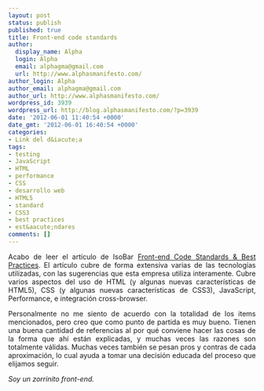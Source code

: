 ```yaml
---
layout: post
status: publish
published: true
title: Front-end code standards
author:
  display_name: Alpha
  login: Alpha
  email: alphagma@gmail.com
  url: http://www.alphasmanifesto.com/
author_login: Alpha
author_email: alphagma@gmail.com
author_url: http://www.alphasmanifesto.com/
wordpress_id: 3939
wordpress_url: http://blog.alphasmanifesto.com/?p=3939
date: '2012-06-01 11:40:54 +0000'
date_gmt: '2012-06-01 16:40:54 +0000'
categories:
- Link del d&iacute;a
tags:
- testing
- JavaScript
- HTML
- performance
- CSS
- desarrollo web
- HTML5
- standard
- CSS3
- best practices
- est&aacute;ndares
comments: []
---
```

<p style="text-align: justify;">Acabo de leer el art&iacute;culo de IsoBar <a href="http://na.isobar.com/standards/">Front-end Code Standards &amp; Best Practices</a>. El art&iacute;culo cubre de forma extensiva varias de las tecnolog&iacute;as utilizadas, con las sugerencias que esta empresa utiliza interamente. Cubre varios aspectos del uso de HTML (y algunas nuevas caracter&iacute;sticas de HTML5), CSS (y algunas nuevas caracter&iacute;sticas de CSS3), JavaScript, Performance, e integraci&oacute;n cross-browser.</p>
<p style="text-align: justify;">Personalmente no me siento de acuerdo con la totalidad de los items mencionados, pero creo que como punto de partida es muy bueno. Tienen una buena cantidad de referencias al por qu&eacute; conviene hacer las cosas de la forma que ah&iacute; est&aacute;n explicadas, y muchas veces las razones son totalmente v&aacute;lidas. Muchas veces tambi&eacute;n se pesan pros y contras de cada aproximaci&oacute;n, lo cual ayuda a tomar una decisi&oacute;n educada del proceso que elijamos seguir.</p>
<p style="text-align: justify;"><em>Soy un zorrinito front-end.</em></p>
